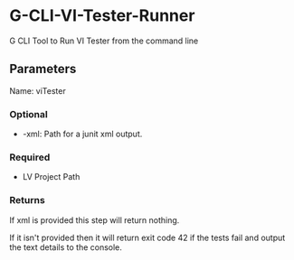 # G-CLI-VI-Tester-Runner
G CLI Tool to Run VI Tester from the command line

## Parameters

Name: viTester

### Optional

* -xml: Path for a junit xml output.

### Required

* LV Project Path

### Returns

If xml is provided this step will return nothing.

If it isn't provided then it will return exit code 42 if the tests fail and output the text details to the console.
